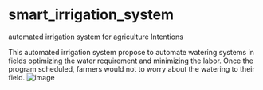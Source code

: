 # smart_irrigation_system
automated irrigation system for agriculture 
Intentions 

This automated irrigation system propose to automate watering systems in fields optimizing the water requirement and minimizing the labor. Once the program scheduled, farmers would not to worry about the watering to their field. 
![image](https://user-images.githubusercontent.com/85111403/144755563-bd1e53bd-8df2-4136-bf17-6cf107d8b889.png)
